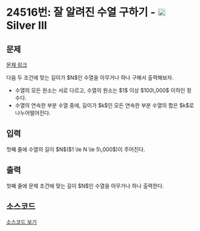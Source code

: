 # 24516번: 잘 알려진 수열 구하기 - <img src="https://static.solved.ac/tier_small/8.svg" style="height:20px" /> Silver III

<!-- performance -->

<!-- 문제 제출 후 깃허브에 푸시를 했을 때 제출한 코드의 성능이 입력될 공간입니다.-->

<!-- end -->

## 문제

[문제 링크](https://boj.kr/24516)


<p>다음 두 조건에 맞는 길이가 $N$인 수열을 아무거나 하나 구해서 출력해보자.&nbsp;</p>

<ul>
<li>수열의 모든 원소는 서로 다르고, 수열의 원소는 $1$ 이상 $100\,000$ 이하인 정수다.</li>
<li>수열의 연속한&nbsp;부분 수열 중에, 길이가 $k$인 모든 연속한&nbsp;부분 수열의 합은 $k$로 나누어떨어진다.&nbsp;</li>
</ul>



## 입력


<p>첫째&nbsp;줄에 수열의 길이 $N$($1 \le&nbsp;N \le&nbsp;5\,000$)이 주어진다.</p>



## 출력


<p>첫째 줄에 문제 조건에 맞는 길이 $N$인 수열을 아무거나 하나 출력한다.</p>



## 소스코드

[소스코드 보기](잘%20알려진%20수열%20구하기.cpp)